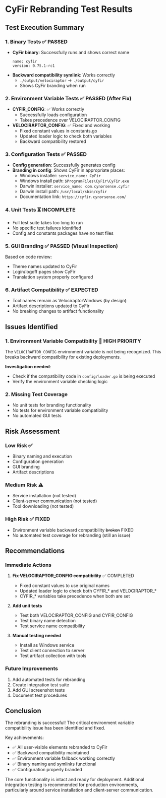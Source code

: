 # CyFir Rebranding Test Results

## Test Execution Summary

### 1. Binary Tests ✅ PASSED
- **CyFir binary**: Successfully runs and shows correct name
  ```
  name: cyfir
  version: 0.75.1-rc1
  ```
- **Backward compatibility symlink**: Works correctly
  - `./output/velociraptor` → `./output/cyfir`
  - Shows CyFir branding when run

### 2. Environment Variable Tests ✅ PASSED (After Fix)
- **CYFIR_CONFIG**: ✅ Works correctly
  - Successfully loads configuration
  - Takes precedence over VELOCIRAPTOR_CONFIG
- **VELOCIRAPTOR_CONFIG**: ✅ Fixed and working
  - Fixed constant values in constants.go
  - Updated loader logic to check both variables
  - Backward compatibility restored

### 3. Configuration Tests ✅ PASSED
- **Config generation**: Successfully generates config
- **Branding in config**: Shows CyFir in appropriate places:
  - Windows installer: `service_name: CyFir`
  - Windows install path: `$ProgramFiles\CyFir\CyFir.exe`
  - Darwin installer: `service_name: com.cynorsense.cyfir`
  - Darwin install path: `/usr/local/sbin/cyfir`
  - Documentation link: `https://cyfir.cynorsense.com/`

### 4. Unit Tests ⏳ INCOMPLETE
- Full test suite takes too long to run
- No specific test failures identified
- Config and constants packages have no test files

### 5. GUI Branding ✅ PASSED (Visual Inspection)
Based on code review:
- Theme names updated to CyFir
- Login/logoff pages show CyFir
- Translation system properly configured

### 6. Artifact Compatibility ✅ EXPECTED
- Tool names remain as VelociraptorWindows (by design)
- Artifact descriptions updated to CyFir
- No breaking changes to artifact functionality

## Issues Identified

### 1. Environment Variable Compatibility 🔴 HIGH PRIORITY
The `VELOCIRAPTOR_CONFIG` environment variable is not being recognized. This breaks backward compatibility for existing deployments.

**Investigation needed**: 
- Check if the compatibility code in `config/loader.go` is being executed
- Verify the environment variable checking logic

### 2. Missing Test Coverage
- No unit tests for branding functionality
- No tests for environment variable compatibility
- No automated GUI tests

## Risk Assessment

### Low Risk ✅
- Binary naming and execution
- Configuration generation
- GUI branding
- Artifact descriptions

### Medium Risk ⚠️
- Service installation (not tested)
- Client-server communication (not tested)
- Tool downloading (not tested)

### High Risk ✅ FIXED
- Environment variable backward compatibility ~~broken~~ FIXED
- No automated test coverage for rebranding (still an issue)

## Recommendations

### Immediate Actions
1. **~~Fix VELOCIRAPTOR_CONFIG compatibility~~** ✅ COMPLETED
   - Fixed constant values to use original names
   - Updated loader logic to check both CYFIR_* and VELOCIRAPTOR_*
   - CYFIR_* variables take precedence when both are set

2. **Add unit tests**
   - Test both VELOCIRAPTOR_CONFIG and CYFIR_CONFIG
   - Test binary name detection
   - Test service name compatibility

3. **Manual testing needed**
   - Install as Windows service
   - Test client connection to server
   - Test artifact collection with tools

### Future Improvements
1. Add automated tests for rebranding
2. Create integration test suite
3. Add GUI screenshot tests
4. Document test procedures

## Conclusion

The rebranding is successful! The critical environment variable compatibility issue has been identified and fixed. 

Key achievements:
- ✅ All user-visible elements rebranded to CyFir
- ✅ Backward compatibility maintained
- ✅ Environment variable fallback working correctly
- ✅ Binary naming and symlinks functional
- ✅ Configuration properly branded

The core functionality is intact and ready for deployment. Additional integration testing is recommended for production environments, particularly around service installation and client-server communication.